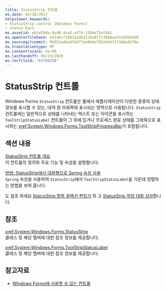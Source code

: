 ```yaml
---
title: StatusStrip 컨트롤
ms.date: 03/30/2017
helpviewer_keywords:
- StatusStrip control [Windows Forms]
- status bars
ms.assetid: eb1e59da-0a48-4ce5-af7d-13b8e75af4b1
ms.openlocfilehash: e4146cf1897a2d83128a97fc3900aa7a10d59109
ms.sourcegitcommit: 9b552addadfb57fab0b9e7852ed4f1f1b8a42f8e
ms.translationtype: MT
ms.contentlocale: ko-KR
ms.lasthandoff: 04/23/2019
ms.locfileid: "61756158"
---
```

# <a name="statusstrip-control"></a>StatusStrip 컨트롤
Windows Forms `StatusStrip` 컨트롤은 폼에서 애플리케이션이 다양한 종류의 상태 정보를 표시할 수 있는, 대개 창 아래쪽에 표시되는 영역으로 사용됩니다. `StatusStrip` 컨트롤에는 일반적으로 상태를 나타내는 텍스트 또는 아이콘을 표시하는 `ToolStripStatusLabel` 컨트롤이 그 위에 있거나 프로세스 완료 상태를 그래픽으로 표시하는 <xref:System.Windows.Forms.ToolStripProgressBar>가 포함됩니다.  
  
## <a name="in-this-section"></a>섹션 내용  
 [StatusStrip 컨트롤 개요](statusstrip-control-overview.md)  
 이 컨트롤의 정의와 주요 기능 및 속성을 설명합니다.  
  
 [방법: StatusStrip에서 대화형으로 Spring 속성 사용](how-to-use-the-spring-property-interactively-in-a-statusstrip.md)  
 `Spring` 속성을 사용하여 `StatusStrip`에서 `ToolStripStatusLabel`을 가운데 정렬하는 방법을 보여 줍니다.  
  
 도 참조 하세요 [StatusStrip 항목 컬렉션 편집기](https://docs.microsoft.com/previous-versions/visualstudio/visual-studio-2010/ms233631(v=vs.100)) 하 고 [StatusStrip 작업 대화 상자](https://docs.microsoft.com/previous-versions/visualstudio/visual-studio-2010/ms233642(v=vs.100))합니다.  
  
## <a name="reference"></a>참조  
 <xref:System.Windows.Forms.StatusStrip>  
 클래스 및 해당 멤버에 대한 참조 정보를 제공합니다.  
  
 <xref:System.Windows.Forms.ToolStripStatusLabel>  
 클래스 및 해당 멤버에 대한 참조 정보를 제공합니다.  
  
## <a name="see-also"></a>참고자료

- [Windows Forms에 사용할 수 있는 컨트롤](controls-to-use-on-windows-forms.md)
